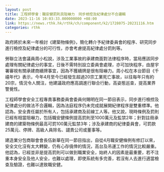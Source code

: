 ```yaml
---
layout: post
title: 工程師學會：職安健罰則具阻嚇力　同步檢控及紀律處分不合邏輯　
date: 2023-11-16 10:03:33.000000000 +08:00
link: https://news.rthk.hk/rthk/ch/component/k2/1728075-20231116.htm
categories: rthk
---
```


政府將於未來一年檢討《建築物條例》，簡化轉介予紀律委員會的程序、研究同步進行檢控及紀律處分的可行性，亦會考慮提高紀律處分罰則等。

勞聯立法會議員周小松說，涉及工業事故的承建商面對法律程序時，當局應該同步處理有關紀律處分的事宜，日後不需特別設立委員會處理，亦可加快程序，由屋宇署審視有關承建商續牌事宜，因為不獲續牌是很有阻嚇力。周小松在本台節目《千禧年代》表示，今年4月至今已經發生超過20宗工業死亡事故，以往每年只有約20宗，情況令人關注，他建議政府應高調進行聯合行動，高姿態巡查，提高業界警覺性。

工程師學會安全工程專責事務委員會委員何賜明在同一節目表示，同步進行檢控及紀律處分的做法不合邏輯，因為法庭程序仍未完成就展開紀律程序是雙重標準。他認為，安全責任屬於所有人，包括承建商及前線工人等。他又說，現時條例及罰則已經有相當阻嚇力，包括職安健條例提高罰則至1000萬元及監禁2年；針對註冊承建商的建築物條例最高可罰100萬元監禁3年；涉及承建商的紀律委員會，可罰款25萬元、停牌、高級人員除名、譴責公司或董事等。

建造業分包商聯會會長伍新華在同一節目指出，自從4月職安健條例有修訂以來，安全文化沒有太大轉變，仍有心存僥倖的情況，高台及吊運工作的情況比較嚴重。他認為，已經並非是提高罰則可以做到職業安全，始終人的因素是最重要，若不注重本身安全及他人安全，也難以處理，即使系統有多完善，若沒有人去進行適當檢查及驗證，也難以達致職安健。
